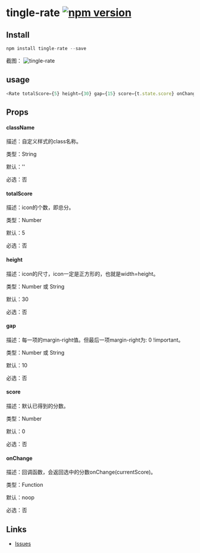 # tingle-rate [![npm version](https://badge.fury.io/js/tingle-rate.svg)](http://badge.fury.io/js/tingle-rate)

## Install

```js
npm install tingle-rate --save
```

截图：
![tingle-rate](https://img.alicdn.com/tps/TB11XrrKpXXXXc0aXXXXXXXXXXX-726-694.png)

## usage

```js
<Rate totalScore={5} height={30} gap={15} score={t.state.score} onChange={t.handleChange.bind(t)} />
```

## Props

#### className

描述：自定义样式的class名称。

类型：String

默认：''

必选：否

#### totalScore

描述：icon的个数，即总分。

类型：Number

默认：5

必选：否



#### height

描述：icon的尺寸，icon一定是正方形的，也就是width=height。

类型：Number 或 String

默认：30

必选：否


#### gap

描述：每一项的margin-right值。但最后一项margin-right为: 0 !important。

类型：Number 或 String

默认：10

必选：否


#### score

描述：默认已得到的分数。

类型：Number

默认：0

必选：否


#### onChange

描述：回调函数，会返回选中的分数onChange(currentScore)。

类型：Function

默认：noop

必选：否



## Links

- [Issues](http://github.com/tinglejs/tingle-rate/issues)
